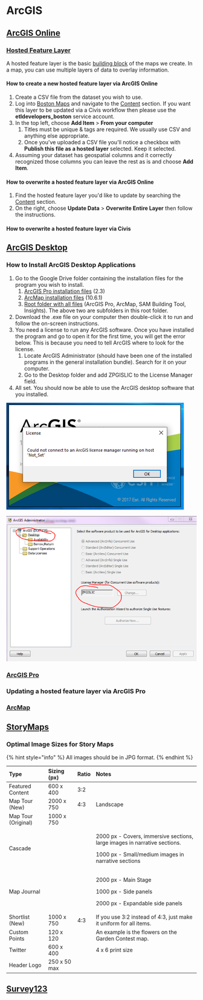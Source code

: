 # ArcGIS

## [ArcGIS Online](https://www.esri.com/en-us/arcgis/products/arcgis-online/overview)

### [Hosted Feature Layer](https://doc.arcgis.com/en/arcgis-online/manage-data/hosted-web-layers.htm)

A hosted feature layer is the basic [building block](https://doc.arcgis.com/en/arcgis-online/manage-data/data-in-online.htm) of the maps we create. In a map, you can use multiple layers of data to overlay information.

#### How to create a new hosted feature layer via ArcGIS Online

1. Create a CSV file from the dataset you wish to use.
2. Log into [Boston Maps](../../gis.md#boston-maps) and navigate to the [Content](https://boston.maps.arcgis.com/home/content.html) section. If you want this layer to be updated via a Civis workflow then please use the **etldevelopers\_boston** service account.
3. In the top left, choose **Add Item** &gt; **From your computer**
   1. Titles must be unique & tags are required. We usually use CSV and anything else appropriate.
   2. Once you've uploaded a CSV file you'll notice a checkbox with **Publish this file as a hosted layer** selected. Keep it selected.
4. Assuming your dataset has geospatial columns and it correctly recognized those columns you can leave the rest as is and choose **Add Item**.

#### How to overwrite a hosted feature layer via ArcGIS Online

1. Find the hosted feature layer you'd like to update by searching the [Content](https://boston.maps.arcgis.com/home/content.html) section.
2. On the right, choose **Update Data** &gt; **Overwrite Entire Layer** then follow the instructions.

#### How to overwrite a hosted feature layer via Civis

## [ArcGIS Desktop](https://desktop.arcgis.com/en/)

### How to Install ArcGIS Desktop Applications

1. Go to the Google Drive folder containing the installation files for the program you wish to install.
   1. [ArcGIS Pro installation files](https://drive.google.com/open?id=1x_EyirfwqQvNVyJIVRfLMn47pzDO51-d) \(2.3\)
   2. [ArcMap installation files](https://drive.google.com/open?id=1TPNvd7fNpjxzFl4AdJ62vQW07DkrSArT) \(10.6.1\)
   3. [Root folder with all files](https://drive.google.com/drive/folders/0B5xorwVOSRdXTm1tZFhYVnJDWVk?usp=sharing) \(ArcGIS Pro, ArcMap, SAM Building Tool, Insights\). The above two are subfolders in this root folder.
2. Download the .exe file on your computer then double-click it to run and follow the on-screen instructions. 
3. You need a license to run any ArcGIS software. Once you have installed the program and go to open it for the first time, you will get the error below. This is because you need to tell ArcGIS where to look for the license.
   1. Locate ArcGIS Administrator \(should have been one of the installed programs in the general installation bundle\). Search for it on your computer.
   2. Go to the Desktop folder and add ZPGISLIC to the License Manager field.
4. All set. You should now be able to use the ArcGIS desktop software that you installed.

![](../../../.gitbook/assets/image%20%281%29.png)

![](../../../.gitbook/assets/image%20%282%29.png)

### [ArcGIS Pro](https://www.esri.com/en-us/arcgis/products/arcgis-pro/resources)

### Updating a hosted feature layer via ArcGIS Pro

### [ArcMap](https://desktop.arcgis.com/en/arcmap/)

## [StoryMaps](https://storymaps.arcgis.com/stories)

### Optimal Image Sizes for Story Maps

{% hint style="info" %}
All images should be in JPG format.
{% endhint %}

<table>
  <thead>
    <tr>
      <th style="text-align:left">Type</th>
      <th style="text-align:left">Sizing (px)</th>
      <th style="text-align:left">Ratio</th>
      <th style="text-align:left">Notes</th>
    </tr>
  </thead>
  <tbody>
    <tr>
      <td style="text-align:left">Featured Content</td>
      <td style="text-align:left">600 x 400</td>
      <td style="text-align:left">3:2</td>
      <td style="text-align:left"></td>
    </tr>
    <tr>
      <td style="text-align:left">Map Tour (New)</td>
      <td style="text-align:left">2000 x 750</td>
      <td style="text-align:left">4:3</td>
      <td style="text-align:left">Landscape</td>
    </tr>
    <tr>
      <td style="text-align:left">Map Tour (Original)</td>
      <td style="text-align:left">1000 x 750</td>
      <td style="text-align:left"></td>
      <td style="text-align:left"></td>
    </tr>
    <tr>
      <td style="text-align:left">Cascade</td>
      <td style="text-align:left"></td>
      <td style="text-align:left"></td>
      <td style="text-align:left">
        <p>2000 px - Covers, immersive sections, large images in narrative sections.</p>
        <p>1000 px - Small/medium images in narrative sections</p>
      </td>
    </tr>
    <tr>
      <td style="text-align:left">Map Journal</td>
      <td style="text-align:left"></td>
      <td style="text-align:left"></td>
      <td style="text-align:left">
        <p>2000 px - Main Stage</p>
        <p>1000 px - Side panels</p>
        <p>2000 px - Expandable side panels</p>
      </td>
    </tr>
    <tr>
      <td style="text-align:left">Shortlist (New)</td>
      <td style="text-align:left">1000 x 750</td>
      <td style="text-align:left">4:3</td>
      <td style="text-align:left">If you use 3:2 instead of 4:3, just make it uniform for all items.</td>
    </tr>
    <tr>
      <td style="text-align:left">Custom Points</td>
      <td style="text-align:left">120 x 120</td>
      <td style="text-align:left"></td>
      <td style="text-align:left">An example is the flowers on the Garden Contest map.</td>
    </tr>
    <tr>
      <td style="text-align:left">Twitter</td>
      <td style="text-align:left">600 x 400</td>
      <td style="text-align:left"></td>
      <td style="text-align:left">4 x 6 print size</td>
    </tr>
    <tr>
      <td style="text-align:left">Header Logo</td>
      <td style="text-align:left">250 x 50 max</td>
      <td style="text-align:left"></td>
      <td style="text-align:left"></td>
    </tr>
  </tbody>
</table>

## [Survey123](https://www.esri.com/en-us/arcgis/products/arcgis-survey123/overview)

